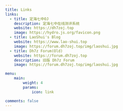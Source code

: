 ```yaml
---
title: Links
links:
  - title: 定海七中OJ
    description: 定海七中在线测评系统
    website: https://dh7zoj.top
    image: https://hydro.js.org/favicon.png
  - title: LaoShui's Blog
    website: https://www.lao-shui.top
    image: https://forum.dh7zoj.top/img/laoshui.jpg
  - title: Dh7z Forum(Old)
    website: https://forum.dh7zoj.top
    description: 旧版 Dh7z Forum
    image: https://forum.dh7zoj.top/img/laoshui.jpg

menu:
    main: 
        weight: 4
        params:
            icon: link

comments: false
---
```

